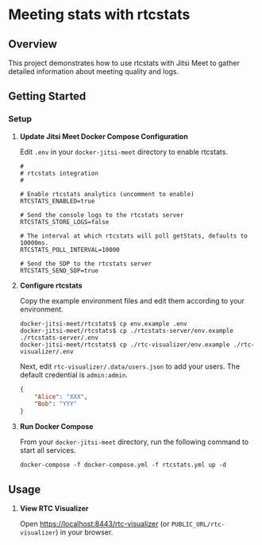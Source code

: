 # Meeting stats with rtcstats

## Overview

This project demonstrates how to use rtcstats with Jitsi Meet to gather detailed information about meeting quality and logs.

## Getting Started

### Setup

1. **Update Jitsi Meet Docker Compose Configuration**

	Edit `.env` in your `docker-jitsi-meet` directory to enable rtcstats.
	```
	#
	# rtcstats integration
	#

	# Enable rtcstats analytics (uncomment to enable)
	RTCSTATS_ENABLED=true

	# Send the console logs to the rtcstats server
	RTCSTATS_STORE_LOGS=false

	# The interval at which rtcstats will poll getStats, defaults to 10000ms.
	RTCSTATS_POLL_INTERVAL=10000

	# Send the SDP to the rtcstats server
	RTCSTATS_SEND_SDP=true

	```

2. **Configure rtcstats**

	Copy the example environment files and edit them according to your environment.
	```shell
	docker-jitsi-meet/rtcstats$ cp env.example .env
	docker-jitsi-meet/rtcstats$ cp ./rtcstats-server/env.example ./rtcstats-server/.env
	docker-jitsi-meet/rtcstats$ cp ./rtc-visualizer/env.example ./rtc-visualizer/.env
	```

	Next, edit `rtc-visualizer/.data/users.json` to add your users. The default credential is `admin:admin`.
	```json
	{
		"Alice": "XXX",
		"Bob": "YYY"
	}
	```

4. **Run Docker Compose**

	From your `docker-jitsi-meet` directory, run the following command to start all services.
	```shell
	docker-compose -f docker-compose.yml -f rtcstats.yml up -d
	```


## Usage

1. **View RTC Visualizer**

	Open [https://localhost:8443/rtc-visualizer](https://localhost:8443/rtc-visualizer) (or `PUBLIC_URL/rtc-visualizer`) in your browser.

